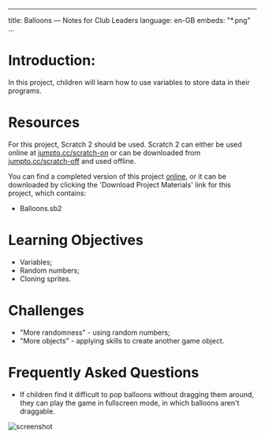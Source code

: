 * * *

title: Balloons — Notes for Club Leaders language: en-GB embeds: "*.png" ...

# Introduction:

In this project, children will learn how to use variables to store data in their programs.

# Resources

For this project, Scratch 2 should be used. Scratch 2 can either be used online at [jumpto.cc/scratch-on](http://jumpto.cc/scratch-on) or can be downloaded from [jumpto.cc/scratch-off](http://jumpto.cc/scratch-off) and used offline.

You can find a completed version of this project [online](http://scratch.mit.edu/projects/26745384/#editor), or it can be downloaded by clicking the 'Download Project Materials' link for this project, which contains:

+ Balloons.sb2

# Learning Objectives

+ Variables;
+ Random numbers;
+ Cloning sprites.

# Challenges

+ "More randomness" - using random numbers;
+ "More objects" - applying skills to create another game object.

# Frequently Asked Questions

+ If children find it difficult to pop balloons without dragging them around, they can play the game in fullscreen mode, in which balloons aren't draggable.

![screenshot](balloons-fullscreen.png)